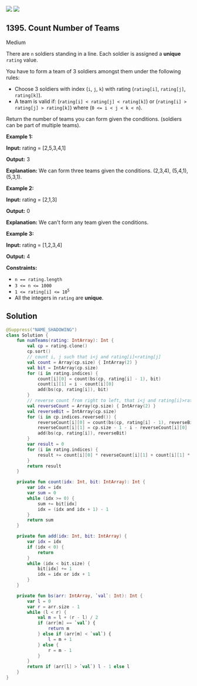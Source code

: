 [![](https://img.shields.io/github/stars/javadev/LeetCode-in-Kotlin?label=Stars&style=flat-square)](https://github.com/javadev/LeetCode-in-Kotlin)
[![](https://img.shields.io/github/forks/javadev/LeetCode-in-Kotlin?label=Fork%20me%20on%20GitHub%20&style=flat-square)](https://github.com/javadev/LeetCode-in-Kotlin/fork)

## 1395\. Count Number of Teams

Medium

There are `n` soldiers standing in a line. Each soldier is assigned a **unique** `rating` value.

You have to form a team of 3 soldiers amongst them under the following rules:

*   Choose 3 soldiers with index (`i`, `j`, `k`) with rating (`rating[i]`, `rating[j]`, `rating[k]`).
*   A team is valid if: (`rating[i] < rating[j] < rating[k]`) or (`rating[i] > rating[j] > rating[k]`) where (`0 <= i < j < k < n`).

Return the number of teams you can form given the conditions. (soldiers can be part of multiple teams).

**Example 1:**

**Input:** rating = [2,5,3,4,1]

**Output:** 3

**Explanation:** We can form three teams given the conditions. (2,3,4), (5,4,1), (5,3,1). 

**Example 2:**

**Input:** rating = [2,1,3]

**Output:** 0

**Explanation:** We can't form any team given the conditions. 

**Example 3:**

**Input:** rating = [1,2,3,4]

**Output:** 4 

**Constraints:**

*   `n == rating.length`
*   `3 <= n <= 1000`
*   <code>1 <= rating[i] <= 10<sup>5</sup></code>
*   All the integers in `rating` are **unique**.

## Solution

```kotlin
@Suppress("NAME_SHADOWING")
class Solution {
    fun numTeams(rating: IntArray): Int {
        val cp = rating.clone()
        cp.sort()
        // count i, j such that i<j and rating[i]<rating[j]
        val count = Array(cp.size) { IntArray(2) }
        val bit = IntArray(cp.size)
        for (i in rating.indices) {
            count[i][0] = count(bs(cp, rating[i] - 1), bit)
            count[i][1] = i - count[i][0]
            add(bs(cp, rating[i]), bit)
        }
        // reverse count from right to left, that i<j and rating[i]>rating[j]
        val reverseCount = Array(cp.size) { IntArray(2) }
        val reverseBit = IntArray(cp.size)
        for (i in cp.indices.reversed()) {
            reverseCount[i][0] = count(bs(cp, rating[i] - 1), reverseBit)
            reverseCount[i][1] = cp.size - 1 - i - reverseCount[i][0]
            add(bs(cp, rating[i]), reverseBit)
        }
        var result = 0
        for (i in rating.indices) {
            result += count[i][0] * reverseCount[i][1] + count[i][1] * reverseCount[i][0]
        }
        return result
    }

    private fun count(idx: Int, bit: IntArray): Int {
        var idx = idx
        var sum = 0
        while (idx >= 0) {
            sum += bit[idx]
            idx = (idx and idx + 1) - 1
        }
        return sum
    }

    private fun add(idx: Int, bit: IntArray) {
        var idx = idx
        if (idx < 0) {
            return
        }
        while (idx < bit.size) {
            bit[idx] += 1
            idx = idx or idx + 1
        }
    }

    private fun bs(arr: IntArray, `val`: Int): Int {
        var l = 0
        var r = arr.size - 1
        while (l < r) {
            val m = l + (r - l) / 2
            if (arr[m] == `val`) {
                return m
            } else if (arr[m] < `val`) {
                l = m + 1
            } else {
                r = m - 1
            }
        }
        return if (arr[l] > `val`) l - 1 else l
    }
}
```
